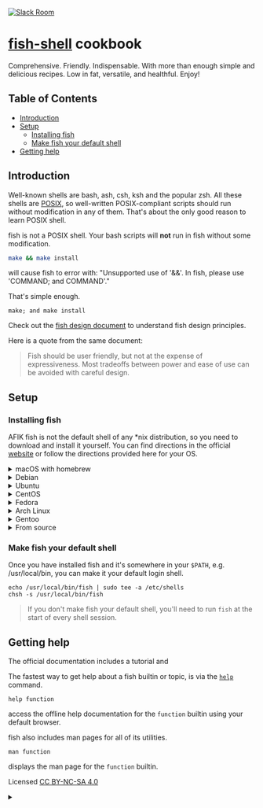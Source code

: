 [![Slack Room](https://fisherman-wharf.herokuapp.com/badge.svg)](https://fisherman-wharf.herokuapp.com)

# [fish-shell](https://github.com/fish-shell/fish-shell) cookbook

Comprehensive. Friendly. Indispensable. With more than enough simple and delicious recipes. Low in fat, versatile, and healthful. Enjoy!

## Table of Contents

* [Introduction](#introduction)
* [Setup](#setup)
    * [Installing fish](#installing-fish)
    * [Make fish your default shell](#make-fish-your-default-shell)
* [Getting help](#getting-help)


## Introduction

Well-known shells are bash, ash, csh, ksh and the popular zsh. All these shells are [POSIX](https://en.wikipedia.org/wiki/POSIX), so well-written POSIX-compliant scripts should run without modification in any of them. That's about the only good reason to learn POSIX shell.

fish is not a POSIX shell. Your bash scripts will **not** run in fish without some modification.

```sh
make && make install
```

will cause fish to error with: "Unsupported use of '&&'. In fish, please use 'COMMAND; and COMMAND'."

That's simple enough.

```fish
make; and make install
```

Check out the [fish design document](http://fishshell.com/docs/current/design.html) to understand fish design principles.

Here is a quote from the same document:

> Fish should be user friendly, but not at the expense of expressiveness. Most tradeoffs between power and ease of use can be avoided with careful design.

## Setup

### Installing fish

AFIK fish is not the default shell of any \*nix distribution, so you need to download and install it yourself. You can find directions in the official [website](https://fishshell.com) or follow the directions provided here for your OS.

<details>
<summary>macOS with homebrew</summary>

```bash
brew update && brew install fish
```
</details>

<details>
<summary>Debian</summary>

```bash
wget http://download.opensuse.org/repositories/shells:fish:release:2/Debian_8.0/Release.key
apt-key add - < Release.key
echo 'deb http://download.opensuse.org/repositories/shells:/fish:/release:/2/Debian_8.0/ /' >> /etc/apt/sources.list.d/fish.list
apt-get update
apt-get install fish
```
</details>


<details>
<summary>Ubuntu</summary>

```bash
sudo apt-add-repository ppa:fish-shell/release-2
sudo apt-get update
sudo apt-get install fish
```
</details>

<details>
<summary>CentOS</summary>


```bash
cd /etc/yum.repos.d/
wget http://download.opensuse.org/repositories/shells:fish:release:2/CentOS_7/shells:fish:release:2.repo
yum install fish
```
</details>

<details>
<summary>Fedora</summary>


```bash
cd /etc/yum.repos.d/
wget http://download.opensuse.org/repositories/shells:fish:release:2/Fedora_23/shells:fish:release:2.repo
yum install fish
```
</details>


<details>
<summary>Arch Linux</summary>

```bash
pacman -S fish
```
</details>


<details>
<summary>Gentoo</summary>

```bash
emerge fish
```
</details>

<details>
<summary>From source</summary>

```bash
sudo apt-get -y install git gettext automake autoconf ncurses-dev build-essential libncurses5-dev

git clone -q --depth 1 https://github.com/fish-shell/fish-shell
cd fish-shell
autoreconf && ./configure
make && sudo make install
```
</details>

### Make fish your default shell

Once you have installed fish and it's somewhere in your `$PATH`, e.g. /usr/local/bin, you can make it your default login shell.

```fish
echo /usr/local/bin/fish | sudo tee -a /etc/shells
chsh -s /usr/local/bin/fish
```

> If you don't make fish your default shell, you'll need to run `fish` at the start of every shell session.

## Getting help

The official documentation includes a tutorial and

The fastest way to get help about a fish builtin or topic, is via the [`help`](http://fishshell.com/docs/current/commands.html#help) command.

```
help function
```

access the offline help documentation for the `function` builtin using your default browser.

fish also includes man pages for all of its utilities.

```
man function
```

displays the man page for the `function` builtin.






Licensed [CC BY-NC-SA 4.0](http://creativecommons.org/licenses/by-nc-sa/4.0/)

<!-- Links -->





<details>
<summary></summary>
</details>